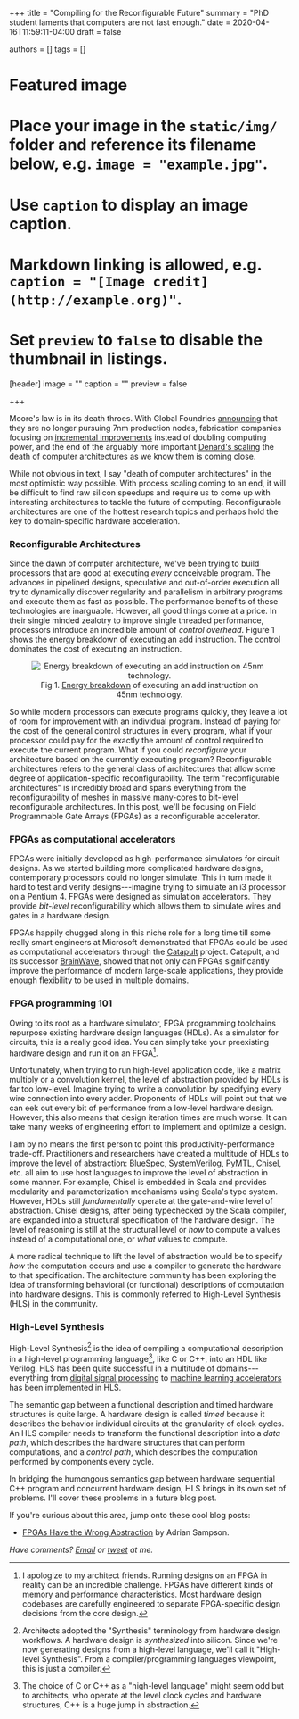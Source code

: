 +++
title = "Compiling for the Reconfigurable Future"
summary = "PhD student laments that computers are not fast enough."
date = 2020-04-16T11:59:11-04:00
draft = false

authors = []
tags = []

# Featured image
# Place your image in the `static/img/` folder and reference its filename below, e.g. `image = "example.jpg"`.
# Use `caption` to display an image caption.
#   Markdown linking is allowed, e.g. `caption = "[Image credit](http://example.org)"`.
# Set `preview` to `false` to disable the thumbnail in listings.
[header]
image = ""
caption = ""
preview = false

+++

Moore's law is in its death throes. With Global Foundries [announcing][gf-7nm]
that they are no longer pursuing 7nm production nodes, fabrication companies
focusing on [incremental improvements][intel-roadmap] instead of doubling
computing power, and the end of the arguably more
important [Denard's scaling][dscaling] the death of computer architectures
as we know them is coming close.

While not obvious in text, I say "death of computer architectures" in the
most optimistic way possible. With process scaling coming to an end, it will
be difficult to find raw silicon speedups and require us to come up with
interesting architectures to tackle the future of computing. Reconfigurable
architectures are one of the hottest research topics and perhaps hold the
key to domain-specific hardware acceleration.

### Reconfigurable Architectures

Since the dawn of computer architecture, we've been trying to build processors
that are good at executing *every* conceivable program. The advances in
pipelined designs, speculative and out-of-order execution all try to
dynamically discover regularity and parallelism in arbitrary programs and
execute them as fast as possible. The performance benefits of these technologies
are inarguable. However, all good things come at a price. In their single
minded zealotry to improve single threaded performance, processors introduce
an incredible amount of *control overhead*. Figure 1 shows the energy
breakdown of executing an add instruction. The control dominates the cost of
executing an instruction.

<center>
<figure>
<img src="/img/energy-breakdown.png"
     alt="Energy breakdown of executing an add instruction on 45nm technology.">
</img>
<figcaption>
Fig 1.
<a href="https://eecs.oregonstate.edu/research/vlsi/teaching/ECE471_WIN15/mark_horowitz_ISSCC_2014.pdf">Energy breakdown</a>
of executing an add instruction on 45nm technology.
</figcaption>
</figure>
</center>

So while modern processors
can execute programs quickly, they leave a lot of room for improvement
with an individual program.
Instead of paying for the cost of the general control structures in every program,
what if your processor could pay for the exactly the amount of control required
to execute the current program.
What if you
could *reconfigure* your architecture
based on the currently executing program?
Reconfigurable architectures refers to the general class of architectures
that allow some degree of application-specific reconfigurability. The term
"reconfigurable architectures" is incredibly broad and spans everything from
the reconfigurability of meshes in [massive many-cores][celerity] to bit-level
reconfigurable architectures. In this post, we'll be focusing on Field
Programmable Gate Arrays (FPGAs) as a reconfigurable accelerator.

### FPGAs as computational accelerators

FPGAs were initially developed as high-performance simulators for circuit
designs. As we started building more complicated hardware designs,
contemporary processors could no longer simulate. This in turn
made it hard to test and verify designs---imagine trying to simulate an i3
processor on a Pentium 4. FPGAs were designed as simulation accelerators. They
provide *bit-level* reconfigurability which allows them to simulate wires and
gates in a hardware design.

FPGAs happily chugged along in this niche role for a long time till some really
smart engineers at Microsoft demonstrated that FPGAs could be used as
computational accelerators through the [Catapult][] project. Catapult, and
its successor [BrainWave][], showed that not only can FPGAs significantly
improve the performance of modern large-scale applications, they provide enough
flexibility to be used in multiple domains.

### FPGA programming 101

Owing to its root as a hardware simulator, FPGA programming toolchains repurpose
existing hardware design languages (HDLs). As a simulator for circuits, this is
a really good idea. You can simply take your preexisting hardware design and
run it on an FPGA[^2].

Unfortunately, when trying to run high-level application code, like a matrix
multiply or a convolution kernel, the level of abstraction provided by HDLs
is far too low-level.
Imagine
trying to write a convolution by specifying every wire connection
into every adder. Proponents
of HDLs will point out that we can eek out every bit of performance from a
low-level hardware design. However, this also means that design iteration times
are much worse. It can take many weeks of engineering effort to implement
and optimize a design.

I am by no means the first person to point this productivity-performance
trade-off. Practitioners and researchers have created a multitude of
HDLs to improve the level of abstraction: [BlueSpec][], [SystemVerilog][], [PyMTL][],
[Chisel][], etc. all aim to use host languages to improve the level of abstraction
in some manner. For example, Chisel is embedded in Scala and provides
modularity and parameterization mechanisms using Scala's type system.
However, HDLs still *fundamentally* operate at the gate-and-wire
level of abstraction. Chisel designs, after being typechecked by the Scala
compiler, are expanded into a structural specification of the hardware design.
The level of reasoning is still at the structural level or *how* to compute
a values instead of a computational one, or *what* values to compute.

A more radical technique to lift the level of abstraction would be to specify
*how* the computation occurs and use a compiler to generate the hardware to
that specification. The architecture community has been exploring the idea
of transforming behavioral (or functional) descriptions of computation
into hardware designs. This is commonly referred to High-Level Synthesis (HLS)
in the community.

### High-Level Synthesis

High-Level Synthesis[^3] is the idea of compiling a computational description
in a high-level programming language[^4], like C or C++, into an HDL like
Verilog. HLS has been quite successful in a multitude of domains---everything
from [digital signal processing][hls-dsp] to [machine learning
accelerators][hls-ml] has been implemented in HLS.

The semantic gap between a functional description and timed hardware structures
is quite large. A hardware design is called *timed* because it describes the
behavior individual circuits at the granularity of clock cycles. An HLS
compiler needs to transform the functional description into a *data path*,
which describes the hardware structures that can perform computations, and
a *control path*, which describes the computation performed by components every
cycle.

In bridging the humongous semantics gap between hardware sequential C++ program
and concurrent hardware design, HLS brings in its own set of problems. I'll
cover these problems in a future blog post.

If you're curious about this area, jump onto these cool blog posts:

- [FPGAs Have the Wrong Abstraction][fpga-wrong] by Adrian Sampson.

[^2]: I apologize to my architect friends. Running designs on an FPGA in reality can be an incredible challenge. FPGAs have different kinds of memory and performance characteristics. Most hardware design codebases are carefully engineered to separate FPGA-specific design decisions from the core design.

[^3]: Architects adopted the "Synthesis" terminology from hardware design workflows. A hardware design is *synthesized* into silicon. Since we're now generating designs from a high-level language, we'll call it "High-level Synthesis". From a compiler/programming languages viewpoint, this is just a compiler.

[^4]: The choice of C or C++ as a "high-level language" might seem odd but to architects, who operate at the level clock cycles and hardware structures, C++ is a huge jump in abstraction.


[gf-7nm]: https://www.anandtech.com/show/13277/globalfoundries-stops-all-7nm-development
[dscaling]: https://en.wikipedia.org/wiki/Dennard_scaling
[intel-roadmap]: https://www.anandtech.com/show/15217/intels-manufacturing-roadmap-from-2019-to-2029
[reconf]: https://en.wikipedia.org/wiki/Reconfigurable_computing
[catapult]: https://www.microsoft.com/en-us/research/project/project-catapult/
[brainwave]: https://www.microsoft.com/en-us/research/project/project-brainwave/
[celerity]: http://opencelerity.org/
[bluespec]: https://bluespec.com/
[systemverilog]: https://en.wikipedia.org/wiki/SystemVerilog
[pymtl]: https://github.com/cornell-brg/pymtl3
[chisel]: https://www.chisel-lang.org/
[hls-dsp]: https://ieeexplore.ieee.org/document/1466178
[hls-ml]: https://dl.acm.org/doi/10.1145/3020078.3021741
[fpga-wrong]: https://www.cs.cornell.edu/~asampson/blog/fpgaabstraction.html

_Have comments? [Email](mailto:rachit.nigam12@gmail.com) or [tweet](https://twitter.com/notypes) at me._
